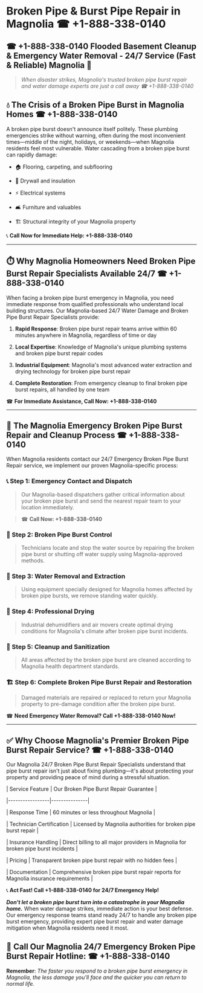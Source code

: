# Broken Pipe & Burst Pipe Repair in Magnolia ☎ +1-888-338-0140  
## ☎ +1-888-338-0140 Flooded Basement Cleanup & Emergency Water Removal - 24/7 Service (Fast & Reliable) Magnolia 🚨  

> *When disaster strikes, Magnolia's trusted broken pipe burst repair and water damage experts are just a call away ☎ +1-888-338-0140*  

## 💧 The Crisis of a Broken Pipe Burst in Magnolia Homes ☎ +1-888-338-0140  

A broken pipe burst doesn't announce itself politely. These plumbing emergencies strike without warning, often during the most inconvenient times—middle of the night, holidays, or weekends—when Magnolia residents feel most vulnerable. Water cascading from a broken pipe burst can rapidly damage:  

* 🏠 Flooring, carpeting, and subflooring  
* 🧱 Drywall and insulation  
* ⚡ Electrical systems  
* 🛋️ Furniture and valuables  
* 🏗️ Structural integrity of your Magnolia property  

📞 **Call Now for Immediate Help: +1-888-338-0140**  

---  

## ⏱️ Why Magnolia Homeowners Need Broken Pipe Burst Repair Specialists Available 24/7 ☎ +1-888-338-0140  

When facing a broken pipe burst emergency in Magnolia, you need immediate response from qualified professionals who understand local building structures. Our Magnolia-based 24/7 Water Damage and Broken Pipe Burst Repair Specialists provide:  

1. **Rapid Response**: Broken pipe burst repair teams arrive within 60 minutes anywhere in Magnolia, regardless of time or day  
2. **Local Expertise**: Knowledge of Magnolia's unique plumbing systems and broken pipe burst repair codes  
3. **Industrial Equipment**: Magnolia's most advanced water extraction and drying technology for broken pipe burst repair  
4. **Complete Restoration**: From emergency cleanup to final broken pipe burst repairs, all handled by one team  

☎ **For Immediate Assistance, Call Now: +1-888-338-0140**  

---  

## 🔧 The Magnolia Emergency Broken Pipe Burst Repair and Cleanup Process ☎ +1-888-338-0140  

When Magnolia residents contact our 24/7 Emergency Broken Pipe Burst Repair service, we implement our proven Magnolia-specific process:  

### 📞 Step 1: Emergency Contact and Dispatch  
> Our Magnolia-based dispatchers gather critical information about your broken pipe burst and send the nearest repair team to your location immediately.  
> ☎ **Call Now: +1-888-338-0140**  

### 🚿 Step 2: Broken Pipe Burst Control  
> Technicians locate and stop the water source by repairing the broken pipe burst or shutting off water supply using Magnolia-approved methods.  

### 🌊 Step 3: Water Removal and Extraction  
> Using equipment specially designed for Magnolia homes affected by broken pipe bursts, we remove standing water quickly.  

### 💨 Step 4: Professional Drying  
> Industrial dehumidifiers and air movers create optimal drying conditions for Magnolia's climate after broken pipe burst incidents.  

### 🧼 Step 5: Cleanup and Sanitization  
> All areas affected by the broken pipe burst are cleaned according to Magnolia health department standards.  

### 🏗️ Step 6: Complete Broken Pipe Burst Repair and Restoration  
> Damaged materials are repaired or replaced to return your Magnolia property to pre-damage condition after the broken pipe burst.  

☎ **Need Emergency Water Removal? Call +1-888-338-0140 Now!**  

---  

## ✅ Why Choose Magnolia's Premier Broken Pipe Burst Repair Service? ☎ +1-888-338-0140  

Our Magnolia 24/7 Broken Pipe Burst Repair Specialists understand that pipe burst repair isn't just about fixing plumbing—it's about protecting your property and providing peace of mind during a stressful situation.  

| Service Feature | Our Broken Pipe Burst Repair Guarantee |  
|-----------------|---------------|  
| Response Time | 60 minutes or less throughout Magnolia |  
| Technician Certification | Licensed by Magnolia authorities for broken pipe burst repair |  
| Insurance Handling | Direct billing to all major providers in Magnolia for broken pipe burst incidents |  
| Pricing | Transparent broken pipe burst repair with no hidden fees |  
| Documentation | Comprehensive broken pipe burst repair reports for Magnolia insurance requirements |  

📞 **Act Fast! Call +1-888-338-0140 for 24/7 Emergency Help!**  

***Don't let a broken pipe burst turn into a catastrophe in your Magnolia home.*** When water damage strikes, immediate action is your best defense. Our emergency response teams stand ready 24/7 to handle any broken pipe burst emergency, providing expert pipe burst repair and water damage mitigation when Magnolia residents need it most.  

## 📱 Call Our Magnolia 24/7 Emergency Broken Pipe Burst Repair Hotline: ☎ +1-888-338-0140  

**Remember**: *The faster you respond to a broken pipe burst emergency in Magnolia, the less damage you'll face and the quicker you can return to normal life.*